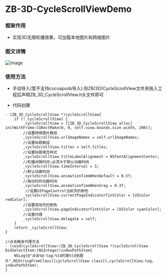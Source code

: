 # ZB-3D-CycleScrollViewDemo

### 框架作用
 * 实现3D无限轮播效果，可加载本地图片和网络图片
 
### 图文详情
 ![image]()
 
### 使用方法
 * 手动导入(暂不支持cocoapods导入):将ZB(3D)CycleScrollView文件夹拖入工程后声明ZB_3D_CycleScrollView.h头文件即可
 
 * 代码创建
```Objc
- (ZB_3D_CycleScrollView *)cycleScrollView{
    if (!_cycleScrollView) {
        _cycleScrollView = [[ZB_3D_CycleScrollView alloc] initWithFrame:CGRectMake(0, 0, self.view.bounds.size.width, 200)];
        //设置网络图片数组
        _cycleScrollView.urlImageNames = self.urlImageNames;
        //设置标题数组
        _cycleScrollView.titles = self.titles;
        //设置标题填充样式
        _cycleScrollView.titleLabelAlignment = NSTextAlignmentCenter;
        //轮播间隔时间:必须大于默认动画时间
        _cycleScrollView.timeInterval = 3;
        //默认动画时间
        _cycleScrollView.animationTimeWhenDefault = 0.5f;
        //拖动时的动画时间
        _cycleScrollView.animationTimeWhenGrag = 0.3f;
         //设置UIPageControl当前页的颜色
        _cycleScrollView.currentPageIndicatorTintColor = [UIColor redColor];
        //设置其他页的颜色
        _cycleScrollView.pageIndicatorTintColor = [UIColor cyanColor];
        //设置代理
        _cycleScrollView.delegate = self;
    }
    return _cycleScrollView;
}
```

```Objc 
//点击触发代理方法
- (void)cycleScrollView:(ZB_3D_CycleScrollView *)cycleScrollView DidSelectItem:(NSInteger)indexPathItem{
    NSLog(@"点击%@-tag:%ld的第%ld张图片",NSStringFromClass([cycleScrollView class]),cycleScrollView.tag, indexPathItem);
}

```

